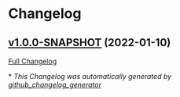 # Changelog

## [v1.0.0-SNAPSHOT](https://github.com/NASA-PDS/big-data-crawler-server/tree/v1.0.0-SNAPSHOT) (2022-01-10)

[Full Changelog](https://github.com/NASA-PDS/big-data-crawler-server/compare/e5bc1897d0dbe974f5790094019612b3503cb5b9...v1.0.0-SNAPSHOT)



\* *This Changelog was automatically generated by [github_changelog_generator](https://github.com/github-changelog-generator/github-changelog-generator)*
